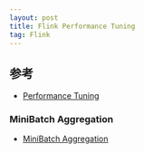 ```yaml
---
layout: post
title: Flink Performance Tuning
tag: Flink
---
```


## 参考
* [Performance Tuning](https://nightlies.apache.org/flink/flink-docs-release-1.16/docs/dev/table/tuning/)

### MiniBatch Aggregation
* [MiniBatch Aggregation](https://nightlies.apache.org/flink/flink-docs-release-1.16/docs/dev/table/tuning/#minibatch-aggregation)